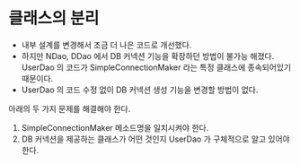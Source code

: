 ﻿# 클래스의 분리
- 내부 설계를 변경해서 조금 더 나은 코드로 개선했다.
- 하지만 NDao, DDao 에서 DB 커넥션 기능을 확장하던 방법이 불가능 해졌다. UserDao 의 코드가 SimpleConnectionMaker 라는 특정 클래스에 종속되어있기 때문이다.
- UserDao 의 코드 수정 없이 DB 커넥션 생성 기능을 변경할 방법이 없다.

아래의 두 가지 문제를 해결해야 한다.
1. SimpleConnectionMaker 메소드명을 일치시켜야 한다.
2. DB 커넥션을 제공하는 클래스가 어떤 것인지 UserDao 가 구체적으로 알고 있어야 한다.